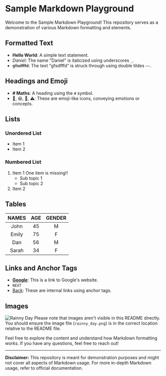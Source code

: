 # Sample Markdown Playground

Welcome to the Sample Markdown Playground! This repository serves as a demonstration of various Markdown formatting and elements.

## Formatted Text

- **Hello World**: A simple text statement.
- _Daniel_: The name "Daniel" is italicized using underscores `_`.
- ~~gfsdfffd~~: The text "gfsdfffd" is struck through using double tildes `~~`.

## Headings and Emoji

- **# Maths**: A heading using the `#` symbol.
- :wave:, :laughing:, :car:, :warning:: These are emoji-like icons, conveying emotions or concepts.

## Lists

### Unordered List
- Item 1
- Item 2

### Numbered List
1. Item 1
   One item is missing!!
   - Sub topic 1
   - Sub topic 2
2. Item 2

## Tables

| NAMES  | AGE   | GENDER |
| :---:  | :---: | :---:  |
| John   | 45    | M      |
| Emily  | 75    | F      |
| Dan    | 56    | M      |
| Sarah  | 34    | F      |

## Links and Anchor Tags

- [**Google**](https://google.com): This is a link to Google's website.
- `NEXT`
- [Back](#maths): These are internal links using anchor tags.

## Images

![Rainny Day](./rainny_day.png)
Please note that images aren't visible in this README directly. You should ensure the image file (`rainny_day.png`) is in the correct location relative to the README file.

Feel free to explore the content and understand how Markdown formatting works. If you have any questions, feel free to reach out!

---

**Disclaimer:** This repository is meant for demonstration purposes and might not cover all aspects of Markdown usage. For more in-depth Markdown usage, refer to official documentation.
